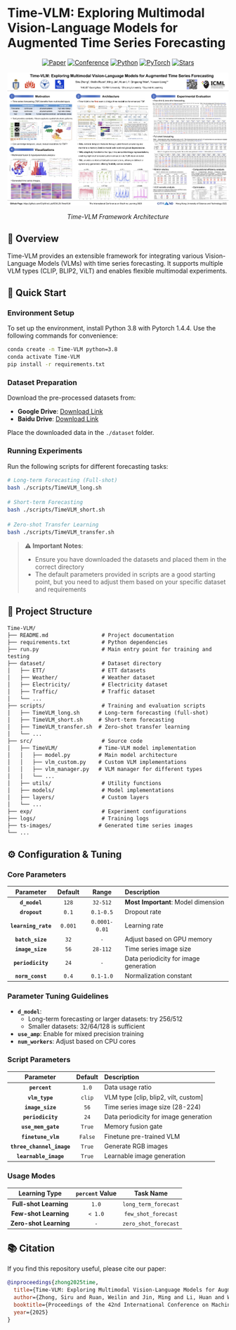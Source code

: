 # Time-VLM: Exploring Multimodal Vision-Language Models for Augmented Time Series Forecasting

<div align="center">

[![Paper](https://img.shields.io/badge/Paper-ArXiv-red.svg)](https://arxiv.org/abs/2502.04395)
[![Conference](https://img.shields.io/badge/Conference-ICML%202025-blue.svg)](https://icml.cc/virtual/2025/poster/44762)
[![Python](https://img.shields.io/badge/Python-3.8+-blue.svg)](https://www.python.org/)
[![PyTorch](https://img.shields.io/badge/PyTorch-2.2.2+-green.svg)](https://pytorch.org/)
[![Stars](https://img.shields.io/github/stars/CityMind-Lab/ICML25-TimeVLM?style=social)](https://github.com/CityMind-Lab/ICML25-TimeVLM)

</div>

<div align="center">

![Framework Architecture](framework.png)

*Time-VLM Framework Architecture*

</div>

## 📖 Overview

Time-VLM provides an extensible framework for integrating various Vision-Language Models (VLMs) with time series forecasting. It supports multiple VLM types (CLIP, BLIP2, ViLT) and enables flexible multimodal experiments.

## 🚀 Quick Start

### Environment Setup

To set up the environment, install Python 3.8 with Pytorch 1.4.4. Use the following commands for convenience:

```bash
conda create -n Time-VLM python=3.8
conda activate Time-VLM
pip install -r requirements.txt
```

### Dataset Preparation

Download the pre-processed datasets from:
- **Google Drive**: [Download Link](https://drive.google.com/drive/folders/13Cg1KYOlzM5C7K8gK8NfC-F3EYxkM3D2?usp=sharing)
- **Baidu Drive**: [Download Link](https://pan.baidu.com/s/1r3KhGd0Q9PJIUZdfEYoymg?pwd=i9iy)

Place the downloaded data in the `./dataset` folder.

### Running Experiments

Run the following scripts for different forecasting tasks:

```bash
# Long-term Forecasting (Full-shot)
bash ./scripts/TimeVLM_long.sh

# Short-term Forecasting
bash ./scripts/TimeVLM_short.sh

# Zero-shot Transfer Learning
bash ./scripts/TimeVLM_transfer.sh
```

> **⚠️ Important Notes**: 
> - Ensure you have downloaded the datasets and placed them in the correct directory
> - The default parameters provided in scripts are a good starting point, but you need to adjust them based on your specific dataset and requirements

## 📁 Project Structure

```
Time-VLM/
├── README.md                 # Project documentation
├── requirements.txt          # Python dependencies
├── run.py                    # Main entry point for training and testing
├── dataset/                  # Dataset directory
│   ├── ETT/                  # ETT datasets
│   ├── Weather/              # Weather dataset
│   ├── Electricity/          # Electricity dataset
│   ├── Traffic/              # Traffic dataset
│   └── ...
├── scripts/                  # Training and evaluation scripts
│   ├── TimeVLM_long.sh      # Long-term forecasting (full-shot)
│   ├── TimeVLM_short.sh     # Short-term forecasting
│   ├── TimeVLM_transfer.sh  # Zero-shot transfer learning
│   └── ...
├── src/                      # Source code
│   ├── TimeVLM/             # Time-VLM model implementation
│   │   ├── model.py         # Main model architecture
│   │   ├── vlm_custom.py    # Custom VLM implementations
│   │   ├── vlm_manager.py   # VLM manager for different types
│   │   └── ...
│   ├── utils/                # Utility functions
│   ├── models/               # Model implementations
│   ├── layers/               # Custom layers
│   └── ...
├── exp/                      # Experiment configurations
├── logs/                     # Training logs
├── ts-images/               # Generated time series images
└── ...
```

## ⚙️ Configuration & Tuning

### Core Parameters

| Parameter | Default | Range | Description |
|:---------:|:-------:|:-----:|:------------|
| **`d_model`** | `128` | `32-512` | **Most Important**: Model dimension |
| **`dropout`** | `0.1` | `0.1-0.5` | Dropout rate |
| **`learning_rate`** | `0.001` | `0.0001-0.01` | Learning rate |
| **`batch_size`** | `32` | `-` | Adjust based on GPU memory |
| **`image_size`** | `56` | `28-112` | Time series image size |
| **`periodicity`** | `24` | `-` | Data periodicity for image generation |
| **`norm_const`** | `0.4` | `0.1-1.0` | Normalization constant |

### Parameter Tuning Guidelines

- **`d_model`**: 
  - Long-term forecasting or larger datasets: try 256/512
  - Smaller datasets: 32/64/128 is sufficient
- **`use_amp`**: Enable for mixed precision training
- **`num_workers`**: Adjust based on CPU cores

### Script Parameters

| Parameter | Default | Description |
|:---------:|:-------:|:------------|
| **`percent`** | `1.0` | Data usage ratio |
| **`vlm_type`** | `clip` | VLM type [clip, blip2, vilt, custom] |
| **`image_size`** | `56` | Time series image size (28-224) |
| **`periodicity`** | `24` | Data periodicity for image generation |
| **`use_mem_gate`** | `True` | Memory fusion gate |
| **`finetune_vlm`** | `False` | Finetune pre-trained VLM |
| **`three_channel_image`** | `True` | Generate RGB images |
| **`learnable_image`** | `True` | Learnable image generation |

### Usage Modes

| Learning Type | `percent` Value | Task Name |
|:-------------:|:---------------:|:---------:|
| **Full-shot Learning** | `1.0` | `long_term_forecast` |
| **Few-shot Learning** | `< 1.0` | `few_shot_forecast` |
| **Zero-shot Learning** | `-` | `zero_shot_forecast` |

## 📚 Citation

If you find this repository useful, please cite our paper:

```bibtex
@inproceedings{zhong2025time,
  title={Time-VLM: Exploring Multimodal Vision-Language Models for Augmented Time Series Forecasting},
  author={Zhong, Siru and Ruan, Weilin and Jin, Ming and Li, Huan and Wen, Qingsong and Liang, Yuxuan},
  booktitle={Proceedings of the 42nd International Conference on Machine Learning},
  year={2025}
}
```